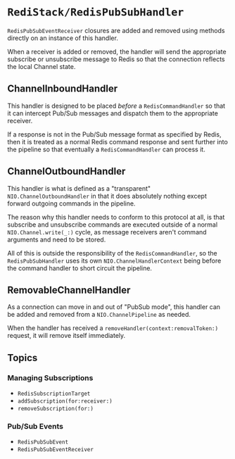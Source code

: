 # ``RediStack/RedisPubSubHandler``

``RedisPubSubEventReceiver`` closures are added and removed using methods directly on an instance of this handler.

When a receiver is added or removed, the handler will send the appropriate subscribe or unsubscribe message to Redis so that the connection
reflects the local Channel state.

## ChannelInboundHandler
This handler is designed to be placed _before_ a ``RedisCommandHandler`` so that it can intercept Pub/Sub messages and dispatch them to the appropriate
receiver.

If a response is not in the Pub/Sub message format as specified by Redis, then it is treated as a normal Redis command response and sent further into
the pipeline so that eventually a ``RedisCommandHandler`` can process it.

## ChannelOutboundHandler
This handler is what is defined as a "transparent" `NIO.ChannelOutboundHandler` in that it does absolutely nothing except forward outgoing commands
in the pipeline.

The reason why this handler needs to conform to this protocol at all, is that subscribe and unsubscribe commands are executed outside of a normal
`NIO.Channel.write(_:)` cycle, as message receivers aren't command arguments and need to be stored.

All of this is outside the responsibility of the ``RedisCommandHandler``,
so the ``RedisPubSubHandler`` uses its own `NIO.ChannelHandlerContext` being before the command handler to short circuit the pipeline.

## RemovableChannelHandler
As a connection can move in and out of "PubSub mode", this handler can be added and removed from a `NIO.ChannelPipeline` as needed.

When the handler has received a `removeHandler(context:removalToken:)` request, it will remove itself immediately.

## Topics

### Managing Subscriptions

- ``RedisSubscriptionTarget``
- ``addSubscription(for:receiver:)``
- ``removeSubscription(for:)``

### Pub/Sub Events

- ``RedisPubSubEvent``
- ``RedisPubSubEventReceiver``
